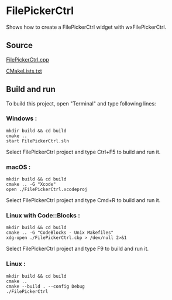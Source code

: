 # FilePickerCtrl

Shows how to create a FilePickerCtrl widget with wxFilePickerCtrl.

## Source

[FilePickerCtrl.cpp](FilePickerCtrl.cpp)

[CMakeLists.txt](CMakeLists.txt)

## Build and run

To build this project, open "Terminal" and type following lines:

### Windows :

``` shell
mkdir build && cd build
cmake .. 
start FilePickerCtrl.sln
```

Select FilePickerCtrl project and type Ctrl+F5 to build and run it.

### macOS :

``` shell
mkdir build && cd build
cmake .. -G "Xcode"
open ./FilePickerCtrl.xcodeproj
```

Select FilePickerCtrl project and type Cmd+R to build and run it.

### Linux with Code::Blocks :

``` shell
mkdir build && cd build
cmake .. -G "CodeBlocks - Unix Makefiles"
xdg-open ./FilePickerCtrl.cbp > /dev/null 2>&1
```

Select FilePickerCtrl project and type F9 to build and run it.

### Linux :

``` shell
mkdir build && cd build
cmake .. 
cmake --build . --config Debug
./FilePickerCtrl
```
